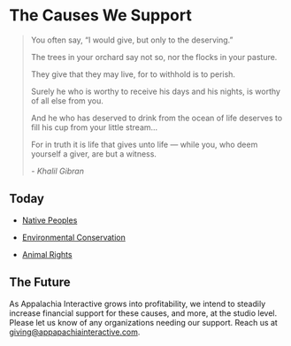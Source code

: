 # The Causes We Support

> You often say, “I would give, but only to the deserving.”
>
>The trees in your orchard say not so, nor the flocks in your pasture.
>
>They give that they may live, for to withhold is to perish.
>
>Surely he who is worthy to receive his days and his nights, is worthy of all else from you.
>
> And he who has deserved to drink from the ocean of life deserves to fill his cup from your little stream...
>
> For in truth it is life that gives unto life — while you, who deem yourself a giver, are but a witness.
>
> *- Khalil Gibran*

## Today

- [Native Peoples](https://appalachiainteractive.com/causes/native-peoples)

- [Environmental Conservation](https://appalachiainteractive.com/causes/environment)

- [Animal Rights](https://appalachiainteractive.com/causes/animals)

## The Future

As Appalachia Interactive grows into profitability, we intend to steadily increase financial support for these causes, and more, at the studio level.  Please let us know of any organizations needing our support.  Reach us at [giving@appapachiainteractive.com](mailto:giving@appalachiainteractive.com).
